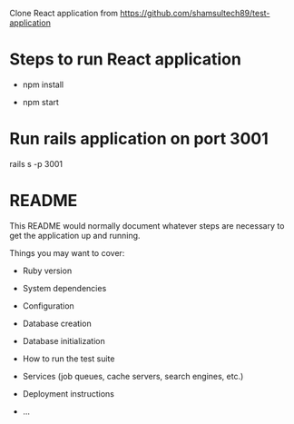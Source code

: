 Clone React application from https://github.com/shamsultech89/test-application
# Steps to run React application
* npm install

* npm start

# Run rails application on port 3001
rails s -p 3001

# README

This README would normally document whatever steps are necessary to get the
application up and running.

Things you may want to cover:

* Ruby version

* System dependencies

* Configuration

* Database creation

* Database initialization

* How to run the test suite

* Services (job queues, cache servers, search engines, etc.)

* Deployment instructions

* ...
